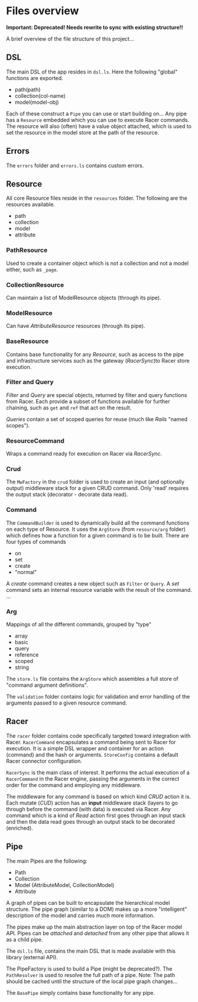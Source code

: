 # Files overview

**Important: Deprecated! Needs rewrite to sync with existing structure!!**

A brief overview of the file structure of this project...

## DSL

The main DSL of the app resides in `dsl.ls`. Here the following "global" functions are exported.

- path(path)
- collection(col-name)
- model(model-obj)

Each of these construct a `Pipe` you can use or start building on...
Any pipe has a `Resource` embedded which you can use to execute Racer commands.
The resource will also (often) have a value object attached, which is used to set the resource in the model store at the
path of the resource.

## Errors

The `errors` folder and `errors.ls` contains custom errors.

## Resource

All core Resource files reside in the `resources` folder. The following are the resources available.

- path
- collection
- model
- attribute

### PathResource

Used to create a container object which is not a collection and not a model either, such as `_page`.


### CollectionResource

Can maintain a list of ModelResource objects (through its pipe).


### ModelResource

Can have *AttributeResource* resources (through its pipe).

### BaseResource

Contains base functionality for any *Resource*, such as access to the pipe and infrastructure services such as
the gateway (*RacerSync*)to Racer store execution.

### Filter and Query

*Filter* and *Query* are special objects, returned by filter and query functions from Racer. Each provide a subset of functions available
for further chaining, such as `get` and `ref` that act on the result.

*Queries* contain a set of scoped queries for reuse (much like *Rails* "named scopes").

### ResourceCommand

Wraps a command ready for execution on Racer via *RacerSync*.

### Crud

The `MwFactory` in the `crud` folder is used to create an input (and optionally output) middleware stack
for a given CRUD command. Only 'read' requires the output stack (decorator - decorate data read).

### Command

The `CommandBuilder` is used to dynamically build all the command functions on each type of Resource.
It uses the `ArgStore` (from `resource/arg` folder) which defines how a function for a given command is to be built.
There are four types of commands

- on
- set
- create
- "normal"

A *create* command creates a new object such as `Filter` or `Query`.
A *set* command sets an internal resource variable with the result of the command.
...

### Arg

Mappings of all the different commands, grouped by "type"

- array
- basic
- query
- reference
- scoped
- string

The `store.ls` file contains the `ArgStore` which assembles a full store of "command argument definitions".

The `validation` folder contains logic for validation and error handling of the arguments passed to
a given resource command.

## Racer

The `racer` folder contains code specifically targeted toward integration with Racer.
`RacerCommand` encapsulates a command being sent to Racer for execution.
It is a simple DSL wrapper and container for an action (command) and the hash or arguments.
`StoreConfig` contains a default Racer connector configuration.

`RacerSync` is the main class of interest. It performs the actual execution of a `RacerCommand` in the Racer engine,
 passing the arguments in the correct order for the command and employing any middleware.

 The middleware for any command is based on which kind *CRUD* action it is. Each mutate (*CUD*) action has an **input**
 middleware stack (layers to go through before the command (with data) is executed via Racer.
 Any command which is a kind of *Read* action first goes through an input stack and then the data read
 goes through an output stack to be decorated (enriched).


## Pipe

The main Pipes are the following:

- Path
- Collection
- Model (AttributeModel, CollectionModel)
- Attribute

A graph of pipes can be built to encapsulate the hierarchical model structure.
The pipe graph (similar to a DOM) makes up a more "intelligent" description of the model and carries much more information.

The pipes make up the main abstraction layer on top of the Racer model API.
Pipes can be *attached* and *detached* from any other pipe that allows it as a child pipe.

The `dsl.ls` file, contains the main DSL that is made available with this library (external API).

The PipeFactory is used to build a Pipe (might be deprecated?). The `PathResolver` is used to resolve the
full path of a pipe. Note: The path should be cached until the structure of the local pipe graph changes...

The `BasePipe` simply contains base functionality for any pipe.







